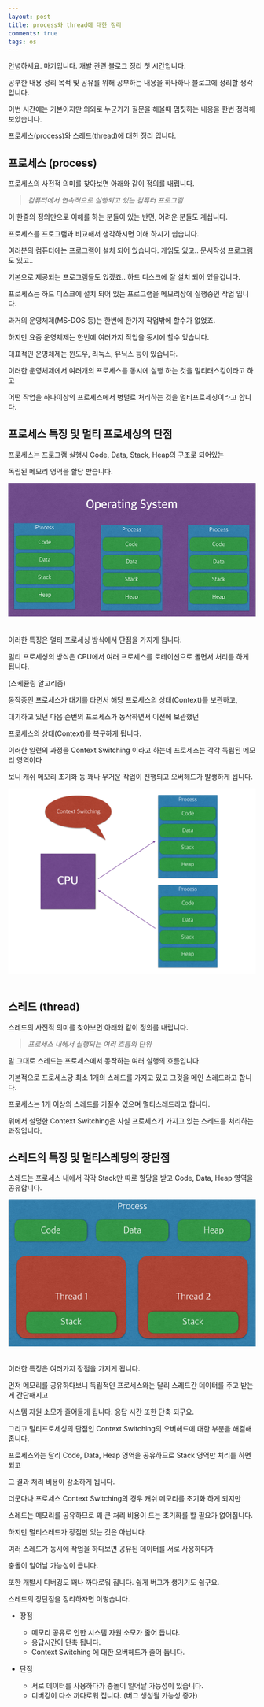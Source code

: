 ```yaml
---
layout: post
title: process와 thread에 대한 정리
comments: true
tags: os
---
```


안녕하세요. 마기입니다. 개발 관련 블로그 정리 첫 시간입니다.

공부한 내용 정리 목적 및 공유를 위해 공부하는 내용을 하나하나 블로그에 정리할 생각입니다.

이번 시간에는 기본이지만 의외로 누군가가 질문을 해올때 멈칫하는 내용을 한번 정리해 보았습니다.

프로세스(process)와 스레드(thread)에 대한 정리 입니다.


## 프로세스 (process)

프로세스의 사전적 의미를 찾아보면 아래와 같이 정의를 내립니다.

> _컴퓨터에서 연속적으로 실행되고 있는 컴퓨터 프로그램_

이 한줄의 정의만으로 이해를 하는 분들이 있는 반면, 어려운 분들도 계십니다.

프로세스를 프로그램과 비교해서 생각하시면 이해 하시기 쉽습니다.

여러분의 컴퓨터에는 프로그램이 설치 되어 있습니다. 게임도 있고.. 문서작성 프로그램도 있고..

기본으로 제공되는 프로그램들도 있겠죠.. 하드 디스크에 잘 설치 되어 있을겁니다.

프로세스는 하드 디스크에 설치 되어 있는 프로그램을 메모리상에 실행중인 작업 입니다.

과거의 운영체제(MS-DOS 등)는 한번에 한가지 작업밖에 할수가 없었죠.

하지만 요즘 운영체제는 한번에 여러가지 작업을 동시에 할수 있습니다.

대표적인 운영체제는 윈도우, 리눅스, 유닉스 등이 있습니다.

이러한 운영체제에서 여러개의 프로세스를 동시에 실행 하는 것을 멀티태스킹이라고 하고

어떤 작업을 하나이상의 프로세스에서 병렬로 처리하는 것을 멀티프로세싱이라고 합니다.

## 프로세스 특징 및 멀티 프로세싱의 단점

프로세스는 프로그램 실행시 Code, Data, Stack, Heap의 구조로 되어있는

독립된 메모리 영역을 할당 받습니다.

![01](../images/2017-2-6-process-thread/01.png)
<br><br><br>
이러한 특징은 멀티 프로세싱 방식에서 단점을 가지게 됩니다.

멀티 프로세싱의 방식은 CPU에서 여러 프로세스를 로테이션으로 돌면서 처리를 하게 됩니다.

(스케쥴링 알고리즘)

동작중인 프로세스가 대기를 타면서 해당 프로세스의 상태(Context)를 보관하고,

대기하고 있던 다음 순번의 프로세스가 동작하면서 이전에 보관했던

프로세스의 상태(Context)를 복구하게 됩니다.

이러한 일련의 과정을 Context Switching 이라고 하는데 프로세스는 각각 독립된 메모리 영역이다

보니 캐쉬 메모리 초기화 등 꽤나 무거운 작업이 진행되고 오버헤드가 발생하게 됩니다.

![01](../images/2017-2-6-process-thread/02.png)
<br><br>

## 스레드 (thread)

스레드의 사전적 의미를 찾아보면 아래와 같이 정의를 내립니다.

> _프로세스 내에서 실행되는 여러 흐름의 단위_

말 그대로 스레드는 프로세스에서 동작하는 여러 실행의 흐름입니다.

기본적으로 프로세스당 최소 1개의 스레드를 가지고 있고 그것을 메인 스레드라고 합니다.  

프로세스는 1개 이상의 스레드를 가질수 있으며 멀티스레드라고 합니다.

위에서 설명한 Context Switching은 사실 프로세스가 가지고 있는 스레드를 처리하는 과정입니다.

## 스레드의 특징 및 멀티스레딩의 장단점

스레드는 프로세스 내에서 각각 Stack만 따로 할당을 받고 Code, Data, Heap 영역을 공유합니다.

![01](../images/2017-2-6-process-thread/03.png)
<br><br>

이러한 특징은 여러가지 장점을 가지게 됩니다.

먼저 메모리를 공유하다보니 독립적인 프로세스와는 달리 스레드간 데이터를 주고 받는게 간단해지고

시스템 자원 소모가 줄어들게 됩니다. 응답 시간 또한 단축 되구요.

그리고 멀티프로세싱의 단점인 Context Switching의 오버헤드에 대한 부분을 해결해 줍니다.

프로세스와는 달리 Code, Data, Heap 영역을 공유하므로 Stack 영역만 처리를 하면 되고

그 결과 처리 비용이 감소하게 됩니다.

더군다나 프로세스 Context Switching의 경우 캐쉬 메모리를 초기화 하게 되지만

스레드는 메모리를 공유하므로 꽤 큰 처리 비용이 드는 초기화를 할 필요가 없어집니다.

하지만 멀티스레드가 장점만 있는 것은 아닙니다.

여러 스레드가 동시에 작업을 하다보면 공유된 데이터를 서로 사용하다가

충돌이 일어날 가능성이 큽니다.

또한 개발시 디버깅도 꽤나 까다로워 집니다. 쉽게 버그가 생기기도 쉽구요.

스레드의 장단점을 정리하자면 이렇습니다.


+ 장점
  - 메모리 공유로 인한 시스템 자원 소모가 줄어 듭니다.
  - 응답시간이 단축 됩니다.
  - Context Switching 에 대한 오버헤드가 줄어 듭니다.


+ 단점
  - 서로 데이터를 사용하다가 충돌이 일어날 가능성이 있습니다.
  - 디버깅이 다소 까다로워 집니다. (버그 생성될 가능성 증가)
